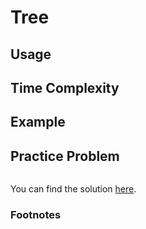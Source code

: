 # Tree

## Usage

## Time Complexity

## Example

## Practice Problem
````python

````
You can find the solution [here](solution.py).
### Footnotes
[^1]: []()
[^2]: []()
[^3]: []()
[^4]: []()
[^5]: []()